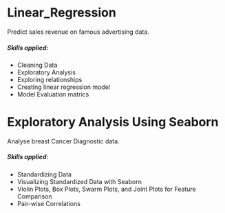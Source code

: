 # Linear_Regression 
Predict sales revenue on famous advertising data.

##### Skills applied:
- Cleaning Data
- Exploratory Analysis
- Exploring relationships
- Creating linear regression model
- Model Evaluation matrics

# Exploratory Analysis Using Seaborn
Analyse breast Cancer Diagnostic data.

##### Skills applied:
- Standardizing Data
- Visualizing Standardized Data with Seaborn
- Violin Plots, Box Plots, Swarm Plots, and Joint Plots for Feature Comparison
- Pair-wise Correlations
